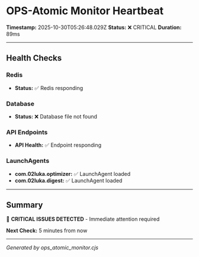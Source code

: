 # OPS-Atomic Monitor Heartbeat

**Timestamp:** 2025-10-30T05:26:48.029Z
**Status:** ❌ CRITICAL
**Duration:** 89ms

---

## Health Checks

### Redis

- **Status:** ✅ Redis responding

### Database

- **Status:** ❌ Database file not found

### API Endpoints

- **API Health:** ✅ Endpoint responding

### LaunchAgents

- **com.02luka.optimizer:** ✅ LaunchAgent loaded
- **com.02luka.digest:** ✅ LaunchAgent loaded

---

## Summary

🔴 **CRITICAL ISSUES DETECTED** - Immediate attention required

**Next Check:** 5 minutes from now

---

*Generated by ops_atomic_monitor.cjs*
